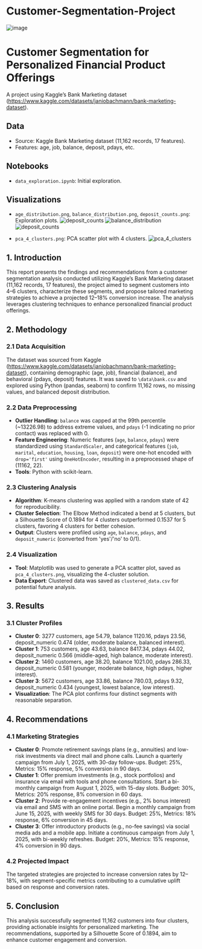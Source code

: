 # Customer-Segmentation-Project

![image](https://github.com/user-attachments/assets/d618b903-286f-467c-b0b0-40e8435aebe8)

# Customer Segmentation for Personalized Financial Product Offerings
A project using Kaggle’s Bank Marketing dataset (https://www.kaggle.com/datasets/janiobachmann/bank-marketing-dataset).

## Data
- Source: Kaggle Bank Marketing dataset (11,162 records, 17 features).
- Features: age, job, balance, deposit, pdays, etc.

## Notebooks
- `data_exploration.ipynb`: Initial exploration.

## Visualizations
- `age_distribution.png`, `balance_distribution.png`, `deposit_counts.png`: Exploration plots.
![deposit_counts](https://github.com/user-attachments/assets/86447702-dd9b-49a6-b02d-1f53e4960b95)
![balance_distribution](https://github.com/user-attachments/assets/ea509297-2a1f-485b-b833-721ad275ac68)
![deposit_counts](https://github.com/user-attachments/assets/cb772f8b-1c45-41df-96da-eb92d3eea54e)


- `pca_4_clusters.png`: PCA scatter plot with 4 clusters.
![pca_4_clusters](https://github.com/user-attachments/assets/4bdc4a4c-6cb0-4d68-90b3-580c6e014a7b)


## 1. Introduction
This report presents the findings and recommendations from a customer segmentation analysis conducted utilizing Kaggle’s Bank Marketing dataset (11,162 records, 17 features), the project aimed to segment customers into 4–6 clusters, characterize these segments, and propose tailored marketing strategies to achieve a projected 12–18% conversion increase. The analysis leverages clustering techniques to enhance personalized financial product offerings.

## 2. Methodology
### 2.1 Data Acquisition
The dataset was sourced from Kaggle (https://www.kaggle.com/datasets/janiobachmann/bank-marketing-dataset), containing demographic (age, job), financial (balance), and behavioral (pdays, deposit) features. It was saved to `\data\bank.csv` and explored using Python (pandas, seaborn) to confirm 11,162 rows, no missing values, and balanced deposit distribution.

### 2.2 Data Preprocessing
- **Outlier Handling**: `balance` was capped at the 99th percentile (~13226.98) to address extreme values, and `pdays` (-1 indicating no prior contact) was replaced with 0.
- **Feature Engineering**: Numeric features (`age`, `balance`, `pdays`) were standardized using `StandardScaler`, and categorical features (`job`, `marital`, `education`, `housing`, `loan`, `deposit`) were one-hot encoded with `drop='first'` using `OneHotEncoder`, resulting in a preprocessed shape of (11162, 22).
- **Tools**: Python with scikit-learn.

### 2.3 Clustering Analysis
- **Algorithm**: K-means clustering was applied with a random state of 42 for reproducibility.
- **Cluster Selection**: The Elbow Method indicated a bend at 5 clusters, but a Silhouette Score of 0.1894 for 4 clusters outperformed 0.1537 for 5 clusters, favoring 4 clusters for better cohesion.
- **Output**: Clusters were profiled using `age`, `balance`, `pdays`, and `deposit_numeric` (converted from 'yes'/'no' to 0/1).

### 2.4 Visualization
- **Tool**: Matplotlib was used to generate a PCA scatter plot, saved as `pca_4_clusters.png`, visualizing the 4-cluster solution.
- **Data Export**: Clustered data was saved as `clustered_data.csv` for potential future analysis.

## 3. Results
### 3.1 Cluster Profiles
- **Cluster 0**: 3277 customers, age 54.79, balance 1120.16, pdays 23.56, deposit_numeric 0.474 (older, moderate balance, balanced interest).
- **Cluster 1**: 753 customers, age 43.63, balance 8417.34, pdays 44.02, deposit_numeric 0.566 (middle-aged, high balance, moderate interest).
- **Cluster 2**: 1460 customers, age 38.20, balance 1021.00, pdays 286.33, deposit_numeric 0.581 (younger, moderate balance, high pdays, higher interest).
- **Cluster 3**: 5672 customers, age 33.86, balance 780.03, pdays 9.32, deposit_numeric 0.434 (youngest, lowest balance, low interest).
- **Visualization**: The PCA plot confirms four distinct segments with reasonable separation.

## 4. Recommendations
### 4.1 Marketing Strategies
- **Cluster 0**: Promote retirement savings plans (e.g., annuities) and low-risk investments via direct mail and phone calls. Launch a quarterly campaign from July 1, 2025, with 30-day follow-ups. Budget: 25%, Metrics: 15% response, 5% conversion in 90 days.
- **Cluster 1**: Offer premium investments (e.g., stock portfolios) and insurance via email with tools and phone consultations. Start a bi-monthly campaign from August 1, 2025, with 15-day slots. Budget: 30%, Metrics: 20% response, 8% conversion in 60 days.
- **Cluster 2**: Provide re-engagement incentives (e.g., 2% bonus interest) via email and SMS with an online portal. Begin a monthly campaign from June 15, 2025, with weekly SMS for 30 days. Budget: 25%, Metrics: 18% response, 6% conversion in 45 days.
- **Cluster 3**: Offer introductory products (e.g., no-fee savings) via social media ads and a mobile app. Initiate a continuous campaign from July 1, 2025, with bi-weekly refreshes. Budget: 20%, Metrics: 15% response, 4% conversion in 90 days.

### 4.2 Projected Impact
The targeted strategies are projected to increase conversion rates by 12–18%, with segment-specific metrics contributing to a cumulative uplift based on response and conversion rates.

## 5. Conclusion
This analysis successfully segmented 11,162 customers into four clusters, providing actionable insights for personalized marketing. The recommendations, supported by a Silhouette Score of 0.1894, aim to enhance customer engagement and conversion.
